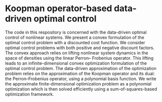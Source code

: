 # Koopman operator-based data-driven optimal control
The code in this respository is concerned with the data-driven optimal control of nonlinear systems. We present a
convex formulation of the optimal control problem with a discounted cost function. We consider
optimal control problems with both positive and negative discount factors. The convex approach
relies on lifting nonlinear system dynamics in the space of densities using the linear Perron–
Frobenius operator. This lifting leads to an infinite-dimensional convex optimization formulation of
the optimal control problem. The data-driven approximation of the optimization problem relies on
the approximation of the Koopman operator and its dual: the Perron–Frobenius operator, using a
polynomial basis function. We write the approximate finite-dimensional optimization problem as a
polynomial optimization which is then solved efficiently using a sum-of-squares-based optimization
framework.

